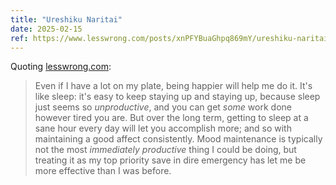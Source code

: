 ```yaml
---
title: "Ureshiku Naritai"
date: 2025-02-15
ref: https://www.lesswrong.com/posts/xnPFYBuaGhpq869mY/ureshiku-naritai
---
```



Quoting [lesswrong.com](https://www.lesswrong.com/posts/xnPFYBuaGhpq869mY/ureshiku-naritai):

> Even if I have a lot on my plate, being happier will help me do it. It's like sleep: it's easy to keep staying up and staying up, because sleep just seems so *unproductive*, and you can get *some* work done however tired you are. But over the long term, getting to sleep at a sane hour every day will let you accomplish more; and so with maintaining a good affect consistently. Mood maintenance is typically not the most *immediately productive* thing I could be doing, but treating it as my top priority save in dire emergency has let me be more effective than I was before.